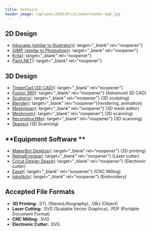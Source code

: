 ```yaml
---
title: Software
header_image: /uploads/2020/07/31/make/header-bg6.jpg
---
```


## 2D Design

* [Inkscape (similar to Illustrator)](inkscape.org){: target="_blank" rel="noopener"}
* [GIMP (similar to Photoshop)](gimp.org){: target="_blank" rel="noopener"}
* [Krita](krita.org){: target="_blank" rel="noopener"}
* [Paint.NET](getpaint.net){: target="_blank" rel="noopener"}

## 3D Design

* [TinkerCad (3D CAD)](tinkercad.com){: target="_blank" rel="noopener"}
* [Fusion 360](autodesk.com/fusion360){: target="_blank" rel="noopener"} (Advanced 3D CAD)
* [Sculptris](pixologic.com/sculptris){: target="_blank" rel="noopener"} (3D sculpting)
* [Blender](blender.org){: target="_blank" rel="noopener"}(rendering, animation)
* [Meshmixer](meshmixer.com){: target="_blank" rel="noopener"} (3D mesh editor)
* [Meshroom](https://alicevision.org/#meshroom){: target="_blank" rel="noopener"} (3D scanning)
* [ReconstructMe](reconstructme.net){: target="_blank" rel="noopener"} (3D scanning)
* [Skanect](skanect.occipital.com) (3D Scanning)

## **Equipment Software **

* [MakerBot Desktop](makerbot.com){: target="_blank" rel="noopener"} (3D printing)
* [RetinaEngrave](fslaser.com){: target="_blank" rel="noopener"} (Laser cutter)
* [Cricut Design Space](design.cricut.com){: target="_blank" rel="noopener"} (Electronic cutter)
* [Easel](easel.inventables.com){: target="_blank" rel="noopener"} (CNC Milling)
* [Inkstitch](inkstitch.org){: target="_blank" rel="noopener"} (Embroidery)

## Accepted File Formats

* **3D Printing:** .STL (StereoLithography), .OBJ (Object)
* **Laser Cutting:** .SVG (Scalable Vector Graphics), .PDF (Portable Document Format)
* **CNC Milling:** .SVG
* **Electronic Cutter:** .SVG